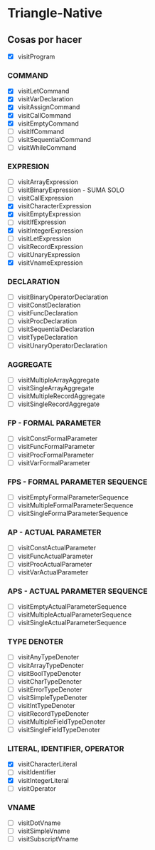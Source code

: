 # Triangle-Native

## Cosas por hacer

- [x] visitProgram

### COMMAND
- [x] visitLetCommand
- [x] visitVarDeclaration
- [x] visitAssignCommand
- [x] visitCallCommand
- [x] visitEmptyCommand
- [ ] visitIfCommand
- [ ] visitSequentialCommand
- [ ] visitWhileCommand

### EXPRESION
- [ ] visitArrayExpression
- [ ] visitBinaryExpression  - SUMA SOLO
- [ ] visitCallExpression
- [x] visitCharacterExpression
- [x] visitEmptyExpression
- [ ] visitIfExpression
- [x] visitIntegerExpression
- [ ] visitLetExpression
- [ ] visitRecordExpression
- [ ] visitUnaryExpression
- [x] visitVnameExpression

### DECLARATION
- [ ] visitBinaryOperatorDeclaration
- [ ] visitConstDeclaration
- [ ] visitFuncDeclaration
- [ ] visitProcDeclaration
- [ ] visitSequentialDeclaration
- [ ] visitTypeDeclaration
- [ ] visitUnaryOperatorDeclaration

### AGGREGATE
- [ ] visitMultipleArrayAggregate
- [ ] visitSingleArrayAggregate
- [ ] visitMultipleRecordAggregate
- [ ] visitSingleRecordAggregate
    
### FP - FORMAL PARAMETER
- [ ] visitConstFormalParameter
- [ ] visitFuncFormalParameter
- [ ] visitProcFormalParameter
- [ ] visitVarFormalParameter

### FPS - FORMAL PARAMETER SEQUENCE
- [ ] visitEmptyFormalParameterSequence
- [ ] visitMultipleFormalParameterSequence
- [ ] visitSingleFormalParameterSequence
    
### AP - ACTUAL PARAMETER
- [ ] visitConstActualParameter
- [ ] visitFuncActualParameter
- [ ] visitProcActualParameter
- [ ] visitVarActualParameter

### APS - ACTUAL PARAMETER SEQUENCE
- [ ] visitEmptyActualParameterSequence
- [ ] visitMultipleActualParameterSequence
- [ ] visitSingleActualParameterSequence
    
### TYPE DENOTER
- [ ] visitAnyTypeDenoter
- [ ] visitArrayTypeDenoter
- [ ] visitBoolTypeDenoter
- [ ] visitCharTypeDenoter
- [ ] visitErrorTypeDenoter
- [ ] visitSimpleTypeDenoter
- [ ] visitIntTypeDenoter
- [ ] visitRecordTypeDenoter
- [ ] visitMultipleFieldTypeDenoter
- [ ] visitSingleFieldTypeDenoter

### LITERAL, IDENTIFIER, OPERATOR
- [x] visitCharacterLiteral
- [ ] visitIdentifier
- [x] visitIntegerLiteral
- [ ] visitOperator

### VNAME
- [ ] visitDotVname
- [ ] visitSimpleVname
- [ ] visitSubscriptVname
